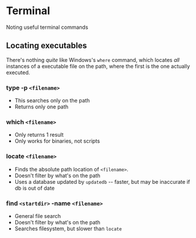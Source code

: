 # Terminal
Noting useful terminal commands

## Locating executables
There's nothing _quite_ like Windows's `where` command,
which locates _all_ instances of a executable file on the path,
where the first is the one actually executed.

### type -p `<filename>`
* This searches only on the path
* Returns only one path

### which `<filename>`
* Only returns 1 result
* Only works for binaries, not scripts

### locate `<filename>`
* Finds the absolute path location of `<filename>`.
* Doesn't filter by what's on the path
* Uses a database updated by `updatedb` -- faster, but may be inaccurate if db is out of date

### find `<startdir>` -name `<filename>`
* General file search
* Doesn't filter by what's on the path
* Searches filesystem, but slower than `locate`
